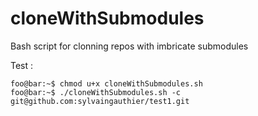 # cloneWithSubmodules
Bash script for clonning repos with imbricate submodules

Test :  
```console
foo@bar:~$ chmod u+x cloneWithSubmodules.sh
foo@bar:~$ ./cloneWithSubmodules.sh -c git@github.com:sylvaingauthier/test1.git
```
